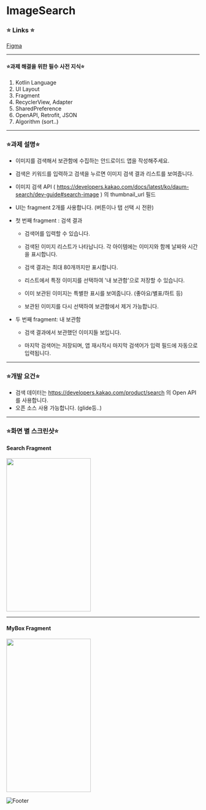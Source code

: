 # ImageSearch

### ⭐ Links ⭐
[Figma](https://www.figma.com/file/q781eFFMFKd0bwN4WHoVUz/Untitled?type=design&node-id=1%3A3&mode=design&t=Bm5QMMcJrtLMYAJm-1)

---
#### ⭐과제 해결을 위한 필수 사전 지식⭐

1. Kotlin Language
2. UI Layout
3. Fragment
4. RecyclerView, Adapter
5. SharedPreference
6. OpenAPI, Retrofit, JSON
7. Algorithm (sort..)
---
### ⭐과제 설명⭐

- 이미지를 검색해서 보관함에 수집하는 안드로이드 앱을 작성해주세요.
- 검색은 키워드를 입력하고 검색을 누르면 이미지 검색 결과 리스트를 보여줍니다.
- 이미지 검색 API ( https://developers.kakao.com/docs/latest/ko/daum-search/dev-guide#search-image ) 의 thumbnail_url 필드
- UI는 fragment 2개를 사용합니다. (버튼이나 탭 선택 시 전환)

- 첫 번째 fragment : 검색 결과
  - 검색어를 입력할 수 있습니다.
  - 검색된 이미지 리스트가 나타납니다. 각 아이템에는 이미지와 함께 날짜와 시간을 표시합니다.
  
  - 검색 결과는 최대 80개까지만 표시합니다.
  
  - 리스트에서 특정 이미지를 선택하여 '내 보관함'으로 저장할 수 있습니다.
  - 이미 보관된 이미지는 특별한 표시를 보여줍니다. (좋아요/별표/하트 등)
  - 보관된 이미지를 다시 선택하여 보관함에서 제거 가능합니다.

- 두 번째 fragment: 내 보관함
  - 검색 결과에서 보관했던 이미지들 보입니다.
  
  - 마지막 검색어는 저장되며, 앱 재시작시 마지막 검색어가 입력 필드에 자동으로 입력됩니다.

---
### ⭐개발 요건⭐

- 검색 데이터는 https://developers.kakao.com/product/search 의 Open API를 사용합니다.
- 오픈 소스 사용 가능합니다. (glide등..)

----
### ⭐화면 별 스크린샷⭐

#### Search Fragment

<image src = "https://github.com/MartinKwon94/ImageSearch/assets/139086025/3060bd5e-cf61-426a-a7a1-ecfd539928a7" width = "220" height = "400"/>


---
#### MyBox Fragment

<image src = "https://github.com/MartinKwon94/ImageSearch/assets/139086025/3ee7c330-9862-4004-8d24-4d6ac41d8a4b" width = "220" height = "400"/>

![Footer](https://capsule-render.vercel.app/api?type=waving&color=auto&height=200&section=footer)
